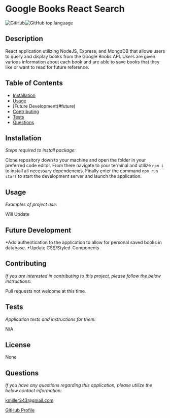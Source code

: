 # Google Books React Search

  ![GitHub](https://img.shields.io/github/license/k1te-m/Google-Books-React-Search)![GitHub top language](https://img.shields.io/github/languages/top/k1te-m/Google-Books-React-Search)

  ## Description
  React application utilizing NodeJS, Express, and MongoDB that allows users to query and display books from the Google Books API. Users are given various information about each book and are able to save books that they like or want to read for future reference.

  ## Table of Contents
  * [Installation](#installation)
  * [Usage](#usage)
  * [Future Development(#future)
  * [Contributing](#contributing)
  * [Tests](#tests)
  * [Questions](#questions)

  ## Installation 
    
  *Steps required to install package:* 
    
  Clone repository down to your machine and open the folder in your preferred code editor. From there navigate to your terminal and utilize `npm i` to install all necessary dependencies. Finally enter the command `npm run start` to start the development server and launch the application. 

  ## Usage

  *Examples of project use:*

  Will Update
  
  ## Future Development
  
  *Add authentication to the application to allow for personal saved books in database.
  *Update CSS/Styled-Components 

  ## Contributing

  *If you are interested in contributing to this project, please follow the below instructions:*

  Pull requests not welcome at this time.

  ## Tests

  *Application tests and instructions for them:*

  N/A

  ## License

  None
  

  ## Questions

  *If you have any questions regarding this application, please utilize the below contact information:*

  [kmiller343@gmail.com](mailto:kmiller343@gmail.com)
  
  [GitHub Profile](https://www.github.com/k1te-m)
  
